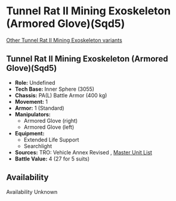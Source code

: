 # Tunnel Rat II Mining Exoskeleton (Armored Glove)(Sqd5) 

[Other Tunnel Rat II Mining Exoskeleton variants](../tunnel_rat_ii_mining_exoskeleton.md) 

## Tunnel Rat II Mining Exoskeleton (Armored Glove)(Sqd5) 

- **Role:** Undefined 
- **Tech Base:** Inner Sphere (3055) 
- **Chassis:** PA(L) Battle Armor (400 kg) 
- **Movement:** 1 
- **Armor:** 1 (Standard) 
- **Manipulators:** 
  - Armored Glove (right) 
  - Armored Glove (left) 
- **Equipment:** 
  - Extended Life Support 
  - Searchlight 
- **Sources:** TRO: Vehicle Annex Revised , [Master Unit List](http://masterunitlist.info/Unit/Details/8699) 
- **Battle Value:** 4 (27 for 5 suits) 

## Availability 

Availability Unknown 

